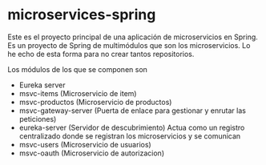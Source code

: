 # microservices-spring
Este es el proyecto principal de una aplicación de microservicios en Spring. Es un proyecto de Spring de multimódulos que son
los microservicios. Lo he echo de esta forma para no crear tantos repositorios.

Los módulos de los que se componen son
- Eureka server
- msvc-items (Microservicio de item)
- msvc-productos (Microservicio de productos)
- msvc-gateway-server (Puerta de enlace para gestionar y enrutar las peticiones)
- eureka-server (Servidor de descubrimiento) Actua como un registro centralizado donde se registran los microservicios y se comunican
- msvc-users (Microservicio de usuarios)
- msvc-oauth (Microservicio de autorizacion)
